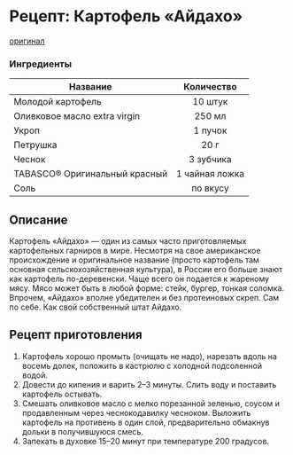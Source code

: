 # Рецепт: Картофель «Айдахо»
[оригинал](https://eda.ru/recepty/osnovnye-blyuda/kartofel-ajdaho-30625)

### Ингредиенты
| Название        	| Количество    |
| -------------   	|:-------------:|
| Молодой картофель | 10 штук			|
| Оливковое масло extra virgin	| 250 мл 		|
| Укроп				| 1 пучок 		|
| Петрушка  		| 20 г          |
| Чеснок    		| 3 зубчика        |
| TABASCO® Оригинальный красный | 1 чайная ложка       |
| Соль              | по вкусу       |




## Описание
Картофель «Айдахо» — один из самых часто приготовляемых картофельных гарниров в мире. 
Несмотря на свое американское происхождение и оригинальное название (просто картофель там основная сельскохозяйственная культура), 
в России его больше знают как картофель по-деревенски. Чаще всего он подается к жареному мясу. 
Мясо может быть в любой форме: стейк, бургер, тонкая соломка. Впрочем, «Айдахо» вполне убедителен и без протеиновых скреп. 
Сам по себе. Как свой собственный штат Айдахо.

## Рецепт приготовления
1. Картофель хорошо промыть (очищать не надо), нарезать вдоль на восемь долек, положить в кастрюлю с холодной подсоленной водой.
2. Довести до кипения и варить 2–3 минуты. Слить воду и поставить картофель остывать.
3. Смешать оливковое масло с мелко порезанной зеленью, соусом и продавленным через чеснокодавилку чесноком. 
Выложить картофель на противень в один слой, предварительно обмакнув дольки в получившуюся смесь.
4. Запекать в духовке 15–20 минут при температуре 200 градусов.
